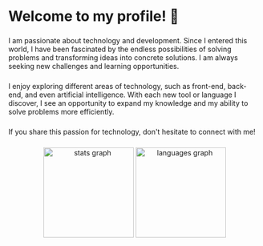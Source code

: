 <h1 align="left">Welcome to my profile! 👋</h2>

###

<p>I am passionate about technology and development. Since I entered this world, I have been fascinated by the endless possibilities of solving problems and transforming ideas into concrete solutions. I am always seeking new challenges and learning opportunities.</p>

###

<p>I enjoy exploring different areas of technology, such as front-end, back-end, and even artificial intelligence. With each new tool or language I discover, I see an opportunity to expand my knowledge and my ability to solve problems more efficiently.</p>

###

<p>If you share this passion for technology, don't hesitate to connect with me!</p>

###

<div align="center">
  <img src="https://github-readme-stats.vercel.app/api?username=RodrygoYamasaki&hide_title=false&hide_rank=false&show_icons=true&include_all_commits=true&count_private=true&disable_animations=false&theme=radical&locale=en&hide_border=false&order=1" height="180" alt="stats graph"  />
  <img src="https://github-readme-stats.vercel.app/api/top-langs?username=RodrygoYamasaki&locale=en&hide_title=false&layout=compact&card_width=320&langs_count=5&theme=radical&hide_border=false&order=2" height="180" alt="languages graph"  />
  
###
